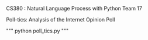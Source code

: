 CS380 : Natural Language Process with Python
Team 17

Poll-tics: Analysis of the Internet Opinion Poll

"""
python poll_tics.py
"""
